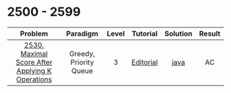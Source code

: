 # 2500 - 2599

|                                                           Problem                                                           |        Paradigm        | Level |                                            Tutorial                                             |                           Solution                            | Result |
| :-------------------------------------------------------------------------------------------------------------------------: | :--------------------: | :---: | :---------------------------------------------------------------------------------------------: | :-----------------------------------------------------------: | :----: |
| [2530. Maximal Score After Applying K Operations](https://leetcode.com/problems/maximal-score-after-applying-k-operations/) | Greedy, Priority Queue |   3   | [Editorial](https://leetcode.com/problems/maximal-score-after-applying-k-operations/editorial/) | [java](./2530_Maximal_Score_After_Applying_K_Operations.java) |   AC   |
